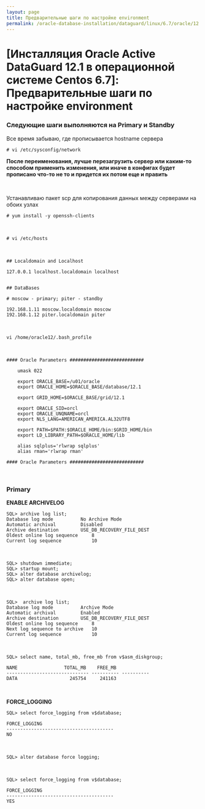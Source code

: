 ```yaml
---
layout: page
title: Предварительные шаги по настройке environment
permalink: /oracle-database-installation/dataguard/linux/6.7/oracle/12.1/prepare-env/
---
```


# [Инсталляция Oracle Active DataGuard 12.1 в операционной системе Centos 6.7]: Предварительные шаги по настройке environment


### Следующие шаги выполняются на Primary и Standby


Все время забываю, где прописывается hostname сервера

	# vi /etc/sysconfig/network

**После переименования, лучше перезагрузить сервер или каким-то способом применить изменения, или иначе в конфигах будет прописано что-то не то и придется их потом еще и править**

<br/>

Устанавливаю пакет scp для копирования данных между серверами на обоих узлах

	# yum install -y openssh-clients


<br/>

	# vi /etc/hosts

<br/>

	## Localdomain and Localhost

	127.0.0.1 localhost.localdomain localhost


	## DataBases

	# moscow - primary; piter - standby

	192.168.1.11 moscow.localdomain moscow
	192.168.1.12 piter.localdomain piter


<br/>


	vi /home/oracle12/.bash_profile

<br/>

	#### Oracle Parameters ###########################

		umask 022

		export ORACLE_BASE=/u01/oracle
		export ORACLE_HOME=$ORACLE_BASE/database/12.1

		export GRID_HOME=$ORACLE_BASE/grid/12.1

		export ORACLE_SID=orcl
		export ORACLE_UNQNAME=orcl
		export NLS_LANG=AMERICAN_AMERICA.AL32UTF8

		export PATH=$PATH:$ORACLE_HOME/bin:$GRID_HOME/bin
		export LD_LIBRARY_PATH=$ORACLE_HOME/lib

		alias sqlplus='rlwrap sqlplus'
		alias rman='rlwrap rman'

	#### Oracle Parameters ###########################


<br/>

### Primary

**ENABLE ARCHIVELOG**


	SQL> archive log list;
	Database log mode	       No Archive Mode
	Automatic archival	       Disabled
	Archive destination	       USE_DB_RECOVERY_FILE_DEST
	Oldest online log sequence     8
	Current log sequence	       10

<br/>

	SQL> shutdown immediate;
	SQL> startup mount;
	SQL> alter database archivelog;
	SQL> alter database open;

<br/>

	SQL>  archive log list;
	Database log mode	       Archive Mode
	Automatic archival	       Enabled
	Archive destination	       USE_DB_RECOVERY_FILE_DEST
	Oldest online log sequence     8
	Next log sequence to archive   10
	Current log sequence	       10

<br/>

	SQL> select name, total_mb, free_mb from v$asm_diskgroup;

	NAME				 TOTAL_MB    FREE_MB
	------------------------------ ---------- ----------
	DATA				   245754     241163



<br/>

**FORCE_LOGGING**


	SQL> select force_logging from v$database;

	FORCE_LOGGING
	---------------------------------------
	NO


<br/>

	SQL> alter database force logging;


<br/>

	SQL> select force_logging from v$database;

	FORCE_LOGGING
	---------------------------------------
	YES
